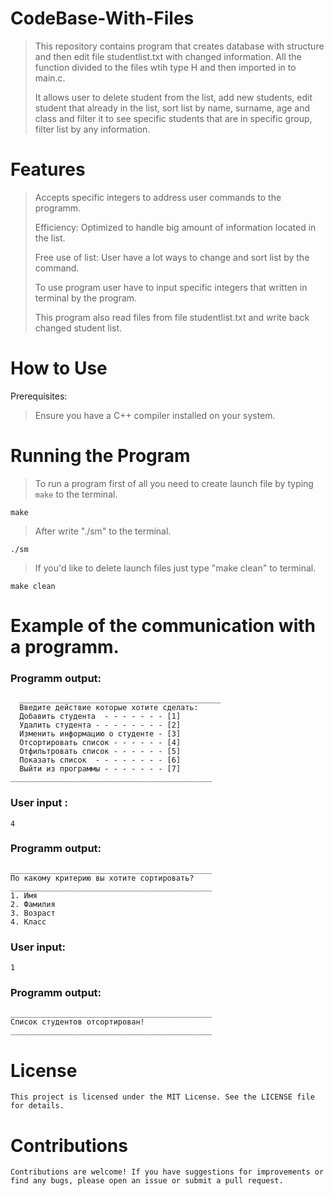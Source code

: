 # CodeBase-With-Files
> This repository contains program that creates database with structure and then edit file studentlist.txt with changed information.
> All the function divided to the files wtih type H and then imported in to main.c.
> 
> It allows user to delete student from the list, add new students, edit student that already in the list,
> sort list by name, surname, age and class and filter it to see specific students that are in specific group,
> filter list by any information.





# Features
> Accepts specific integers to address user commands to the programm.
> 
> Efficiency: Optimized to handle big amount of information located in the list.
> 
> Free use of list: User have a lot ways to change and sort list by the command.
> 
> To use program user have to input specific integers that written in terminal by the program.
>
> This program also read files from file studentlist.txt and write back changed student list.





# How to Use
Prerequisites:
> Ensure you have a C++ compiler installed on your system.

# Running the Program

> To run a program first of all you need to create launch file by typing `make` to the terminal.
```
make
```
> After write "./sm" to the terminal.
```
./sm
```
> If you'd like to delete launch files just type "make clean" to terminal.
```
make clean
```





# Example of the communication with a programm.

### Programm output:
```
  _____________________________________________ 
  Введите действие которые хотите сделать:
  Добавить студента  - - - - - - - [1] 
  Удалить студента - - - - - - - - [2] 
  Изменить информацию о студенте - [3] 
  Отсортировать список - - - - - - [4] 
  Отфильтровать список - - - - - - [5] 
  Показать список  - - - - - - - - [6]
  Выйти из программы - - - - - - - [7]
_____________________________________________
```
### User input : 
```
4
```
### Programm output:
```
_____________________________________________
По какому критерию вы хотите сортировать?
_____________________________________________
1. Имя
2. Фамилия
3. Возраст
4. Класс
```
### User input: 
```
1
```
### Programm output:
```
_____________________________________________
Список студентов отсортирован!
_____________________________________________
```



# License
`This project is licensed under the MIT License. See the LICENSE file for details.`
# Contributions
`Contributions are welcome! If you have suggestions for improvements or find any bugs, please open an issue or submit a pull request.`
